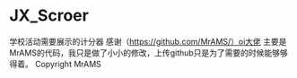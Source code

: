 # JX_Scroer
学校活动需要展示的计分器
感谢（https://github.com/MrAMS/）oi大佬
主要是MrAMS的代码，我只是做了小小的修改，上传github只是为了需要的时候能够够得着。
Copyright MrAMS
